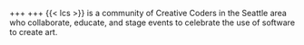 +++
+++
{{< lcs >}} is a community of Creative Coders in the Seattle area who collaborate, educate, and stage events to celebrate the use of software to create art.